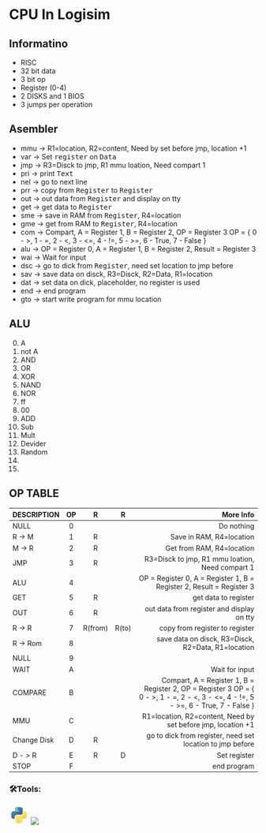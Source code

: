 # CPU In Logisim
## Informatino
* RISC
* 32 bit data
* 3 bit op
* Register (0-4)
* 2 DISKS and 1 BIOS
* 3 jumps per operation
## Asembler
* mmu -> R1=location, R2=content, Need by set before jmp, location +1
* var -> Set <kbd>register</kbd> on <kbd>Data</kbd>
* jmp -> R3=Disck to jmp, R1 mmu loation, Need compart 1
* pri -> print <kbd>Text</kbd>
* nel -> go to next line
* prr -> copy from <kbd>Register</kbd> to <kbd>Register</kbd>
* out -> out data from <kbd>Register</kbd> and display on tty
* get -> get data to <kbd>Register</kbd>
* sme -> save in RAM from <kbd>Register</kbd>, R4=location
* gme -> get from RAM to <kbd>Register</kbd>, R4=location
* com -> Compart, A = Register 1, B = Register 2, OP = Register 3 OP = { 0 - >, 1 - =, 2 - <, 3 - <=, 4 - !=, 5 - >=, 6 - True, 7 - False }
* alu -> OP = Register 0, A = Register 1, B = Register 2, Result = Register 3
* wai -> Wait for input
* dsc -> go to dick from <kbd>Register</kbd>, need set location to jmp before
* sav -> save data on disck, R3=Disck, R2=Data, R1=location
* dat -> set data on dick, placeholder, no register is used
* end -> end program
* gto -> start write program for mmu location
## ALU
0. A
1. not A
2. AND
3. OR
4. XOR
5. NAND
6. NOR
7. ff
8. 00
9. ADD
10. Sub
11. Mult
12. Devider
13. Random
14.
15.
## OP TABLE
| DESCRIPTION | OP | R | R | More Info|
| :---- | :----: | :----: | :----: | ----: |
| NULL | 0 |  |  | Do nothing |
| R -> M | 1 | R |  | Save in RAM, R4=location |
| M -> R | 2 | R |  | Get from RAM, R4=location |
| JMP | 3 | R |  | R3=Disck to jmp, R1 mmu loation, Need compart 1 |
| ALU | 4 |  |  | OP = Register 0, A = Register 1, B = Register 2, Result = Register 3 |
| GET | 5 | R |  | get data to register |
| OUT | 6 | R |  | out data from register and display on tty |
| R -> R | 7 | R(from) | R(to) | copy from register to register |
| R -> Rom | 8 |  |  | save data on disck, R3=Disck, R2=Data, R1=location |
| NULL | 9 |  |  |  |
| WAIT | A |  |  | Wait for input |
| COMPARE | B |  |  | Compart, A = Register 1, B = Register 2, OP = Register 3 OP = { 0 - >, 1 - =, 2 - <, 3 - <=, 4 - !=, 5 - >=, 6 - True, 7 - False } |
| MMU | C |  |  | R1=location, R2=content, Need by set before jmp, location +1 |
| Change Disk | D | R |  | go to dick from register, need set location to jmp before |
| D - > R | E | R | D | Set register |
| STOP | F |  |  | end program |
### 🛠️Tools:
<a href = https://www.python.org/><img width = "40px" src = https://github.com/devicons/devicon/blob/master/icons/python/python-original.svg ></a>
<a href = https://logisim.en.softonic.com/><img width = "40px" src = https://upload.wikimedia.org/wikipedia/commons/b/ba/Logisim-icon.svg ></a>
